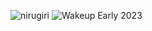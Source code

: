 ![nirugiri](https://img.shields.io/static/v1?label=nirugiri&message=1302041&color=ff69b4)
![Wakeup Early 2023](https://img.shields.io/badge/Wakeup_Early_2023-34/36-blue)

